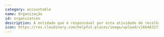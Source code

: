 ```yaml
---
category: accountable
name: Organização
id: organization
description: A entidade que é responsável por esta atividade de recolha de dados
icon: https://res.cloudinary.com/helpful-places/image/upload/v1664832733/dtpr-icons/accountable/org_gjp0zf.svg
---
```

